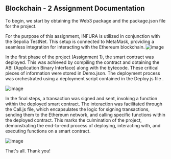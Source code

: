## Blockchain - 2 Assignment Documentation

To begin, we start by obtaining the Web3 package and the package.json file for the project.

For the purpose of this assignment, INFURA is utilized in conjunction with the Sepolia TestNet. This setup is connected to MetaMask, providing a seamless integration for interacting with the Ethereum blockchain. 
![image](https://github.com/AlikhanSagatbekov/bloc-2/assets/129541689/d8f30ce0-3338-44cb-a216-3d5601d56a0b)


In the first phase of the project (Assignment 1), the smart contract was deployed. This was achieved by compiling the contract and obtaining the ABI (Application Binary Interface) along with the bytecode. These critical pieces of information were stored in Demo.json. The deployment process was orchestrated using a deployment script contained in the Deploy.js file .

![image](https://github.com/AlikhanSagatbekov/bloc-2/assets/129541689/7a0f3122-f058-4434-a3ea-92a325fce7aa)


In the final steps, a transaction was signed and sent, invoking a function within the deployed smart contract. The interaction was facilitated through the Call.js file, which encapsulates the logic for signing transactions, sending them to the Ethereum network, and calling specific functions within the deployed contract. This marks the culmination of the project, demonstrating the end-to-end process of deploying, interacting with, and executing functions on a smart contract.

![image](https://github.com/AlikhanSagatbekov/bloc-2/assets/129541689/c37a142f-bcaf-44e8-911a-b3804e30ae4e)


That's all. Thank you!
